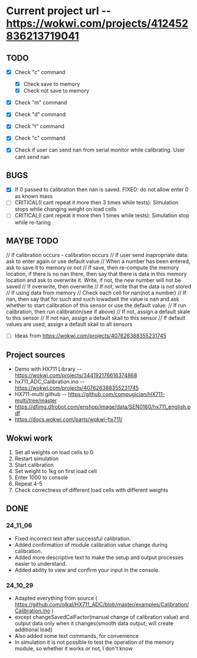 # Current project url -- https://wokwi.com/projects/412452836213719041

## TODO

- [x] Check "c" command
    - [x] Check save to memory
    - [x] Check not save to memory
- [x] Check "m" command
- [x] Check "d" command

- [x] Check "t" command
- [x] Check "c" command
- [x] Check if user can send nan from serial monitor while calibrating. User cant send nan

## BUGS

- [x] If 0 passed to calibration then nan is saved. FIXED: do not allow enter 0 as known mass
- [ ] CRITICAL(I cant repeat it more then 3 times while tests): Simulation stops while changing weight on load cells
- [ ] CRITICAL(I cant repeat it more then 1 times while tests): Simulation stop while re-taring

## MAYBE TODO

// If calibration occurs - calibration occurs
// If user send inapropriate data: ask to enter again or use default value
// When a number has been entered, ask to save it to memory or not
    // If save, then re-compute the memory location, if there is no nan there, then say that there is data in this memory location and ask to overwrite it. Write, if not, the new number will not be saved
    // If overwrite, then overwrite
    // If not, write that the data is not stored
// If using data from memory
// Check each cell for nan(not a number)
    // If nan, then say that for such and such lowadsell the value is nan and ask whether to start calibration of this sensor or use the default value.
    // If run calibration, then run calibration(see if above)
    // If not, assign a default skale to this sensor
    // If not nan, assign a default skail to this sensor
// If default values are used, assign a default skail to all sensors

- [ ] Ideas from https://wokwi.com/projects/407626388355231745

## Project sources

- Demo with HX711 Library -- https://wokwi.com/projects/344192176616374868
- hx711_ADC_Calibration.ino -- https://wokwi.com/projects/407626388355231745
- HX711-multi github -- https://github.com/compugician/HX711-multi/tree/master
- https://dfimg.dfrobot.com/enshop/image/data/SEN0160/hx711_english.pdf
- https://docs.wokwi.com/parts/wokwi-hx711/


## Wokwi work

1. Set all weights on load cells to 0
2. Restart simulation
3. Start calibration
4. Set weight to 1kg on first load cell
5. Enter 1000 to console
6. Repeat 4-5
7. Check correctness of different load cells with different weights

## DONE

### 24_11_06

- Fixed incorrect text after successful calibration.
- Added confirmation of module calibration value change during calibration.
- Added more descriptive text to make the setup and output processes easier to understand.
- Added ability to view and confirm your input in the console.

### 24_10_29

- Adapted everything from source ( https://github.com/olkal/HX711_ADC/blob/master/examples/Calibration/Calibration.ino )
- except changeSavedCalFactor(manual change of calibration value) and output data only when it changes(smooth data output; will create additional load)
- Also added some text commands, for convenience
- In simulation it is not possible to test the operation of the memory module, so whether it works or not, I don't know
